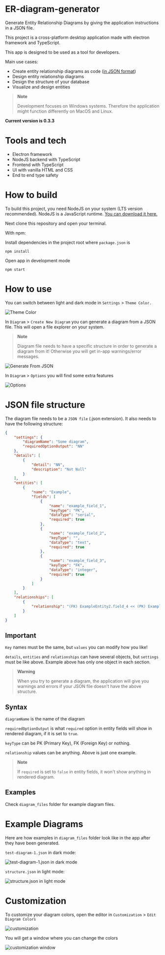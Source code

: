 # ER-diagram-generator

Generate Entity Relationship Diagrams by giving the application instructions in a JSON file.

This project is a cross-platform desktop application made with electron framework and TypeScript.

This app is designed to be used as a tool for developers.

Main use cases:
- Create entity relationship diagrams as code ([in JSON format](#json-file-structure))
- Design entity relationship diagrams
- Design the structure of your database
- Visualize and design entities

> **Note**
> 
> Development focuses on Windows systems. Therefore the application might function differently on MacOS and Linux.

**Current version is 0.3.3**

# Tools and tech
- Electron framework
- NodeJS backend with TypeScript
- Frontend with TypeScript
- UI with vanilla HTML and CSS
- End to end type safety

# How to build
To build this project, you need NodeJS on your system (LTS version recommended). NodeJS is a JavaScript runtime. [You can download it here.][NodeJS_download]

Next clone this repository and open your terminal.

With npm:

Install dependencies in the project root where `package.json` is
```
npm install
```

Open app in development mode
```
npm start
```

# How to use

You can switch between light and dark mode in `Settings` > `Theme Color.`

![Theme Color](./documentation/images/theme_color.JPG?raw=true)

In `Diagram` > `Create New Diagram` you can generate a diagram from a JSON file. This will open a file explorer on your system.

> **Note**
> 
> Diagram file needs to have a specific structure in order to generate a diagram from it! Otherwise you will get in-app warnings/error messages.

![Generate From JSON](./documentation/images/generate_from_json.JPG?raw=true)

In `Diagram` > `Options` you will find some extra features

![Options](./documentation/images/diagram_options.JPG?raw=true)


# JSON file structure

The diagram file needs to be a `JSON file` (.json extension). It also needs to have the following structure:
```json
{
    "settings": {
        "diagramName": "Some diagram",
        "requiredOptionOutput": "NN"
    },
    "details": [
        {
            "detail": "NN",
            "description": "Not Null"
        }
    ],
    "entities": [
        {
            "name": "Example",
            "fields": [
                {
                    "name": "example_field_1",
                    "keyType": "PK",
                    "dataType": "serial",
                    "required": true
                },
                {
                    "name": "example_field_2",
                    "keyType": "",
                    "dataType": "text",
                    "required": true
                },
                {
                    "name": "example_field_3",
                    "keyType": "FK",
                    "dataType": "integer",
                    "required": true
                }
            ]
        }
    ],
    "relationships": [
        {
            "relationship": "(FK) ExampleEntity2.field_4 << (PK) ExampleEntity.field_1"
        }
    ]
}
```

## Important

`Key` names must be the same, but `values` you can modify how you like!

`details`, `entities` and `relationships` can have several objects, but `settings` must be like above. Example above has only one object in each section.

> **Warning**
> 
> When you try to generate a diagram, the application will give you warnings and errors if your JSON file doesn't have the above structure.


## Syntax

`diagramName` is the name of the diagram

`requiredOptionOutput` is what `required` option in entity fields will show in rendered diagram, if it is set to `true`.

`keyType` can be PK (Primary Key), FK (Foreign Key) or nothing.

`relationship` values can be anything. Above is just one example.

> **Note**
> 
> If `required` is set to `false` in entity fields, it won't show anything in rendered diagram.


## Examples

Check `diagram_files` folder for example diagram files.


# Example Diagrams

Here are how examples in `diagram_files` folder look like in the app after they have been generated.

`test-diagram-1.json` in dark mode:

![test-diagram-1.json in dark mode](./documentation/images/test_diagram_1_dark.JPG?raw=true)

`structure.json` in light mode:

![structure.json in light mode](./documentation/images/structure_light.JPG?raw=true)


# Customization

To customize your diagram colors, open the editor in `Customization` > `Edit Diagram Colors`

![customization](./documentation/images/customization.JPG?raw=true)

You will get a window where you can change the colors

![customization window](./documentation/images/customization_window.JPG?raw=true)



[NodeJS_download]: https://nodejs.org/en/